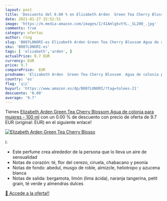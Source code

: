 ```yaml
---
layout: post
title: 'Descuento del 0.00 % en Elizabeth Arden  Green Tea Cherry Blosso'
date: 2021-01-27 15:52:51
image: 'https://m.media-amazon.com/images/I/41AmlgkvtYL._SL200_.jpg'
comments: true
category: ofertas
author: ring
slug: 'B007L0NORI-es Elizabeth Arden Green Tea Cherry Blossom Agua de colonia...'
sku: 'B007L0NORI-es'
tags: [ 'elizabeth','arden', ]
actualPrice: 9.7 EUR
currency: EUR
price: 9.7
comparePrice:  EUR
prodname: 'Elizabeth Arden  Green Tea Cherry Blossom  Agua de colonia para mujeres - 100 ml'
country: 'es'
flag: '🇪🇸'
buyurl: 'https://www.amazon.es/dp/B007L0NORI/?tag=tolees-21'
descuento: '0.00'
average: '9.7'
---
```


Tienes [Elizabeth Arden  Green Tea Cherry Blossom  Agua de colonia para mujeres - 100 ml](https://www.amazon.es/dp/B007L0NORI/?tag=tolees-21) con un 0.00 % de descuento con precio de oferta de 9.7 EUR (original:  EUR) en el siguiente enlace!

[![Elizabeth Arden  Green Tea Cherry Blosso](https://m.media-amazon.com/images/I/41AmlgkvtYL._SL200_.jpg)](https://www.amazon.es/dp/B007L0NORI/?tag=tolees-21)

ℹ️:

- Este perfume crea alrededor de la persona que lo lleva un aire de sensualidad
- Notas de corazón: té, flor del cerezo, ciruela, chabacano y peonía
- Notas de fondo: abedul, musgo de roble, almizcle, heliotropo y azucena blanca
- Notas de salida: bergamota, limón (lima ácida), naranja tangerina, petit grain, té verde y almendras dulces

[🛒 Accede a la oferta!!](https://www.amazon.es/dp/B007L0NORI/?tag=tolees-21)
